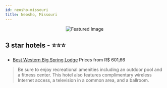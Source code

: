 ```yaml
---
id: neosho-missouri
title: Neosho, Missouri
---
```


<center><img src="https://i.travelapi.com/hotels/1000000/570000/569900/569854/7bfcf479_z.jpg" alt="Featured Image" /></center>


##  3 star hotels - ⭐️⭐️⭐️

-    [Best Western Big Spring Lodge](https://us.hurb.com/hotels/neosho/best-western-big-spring-lodge-JNP-JP080485?cmp=18055) Prices from R$ 601,66
   > Be sure to enjoy recreational amenities including an outdoor pool and a fitness center. This hotel also features complimentary wireless Internet access, a television in a common area, and a ballroom.
